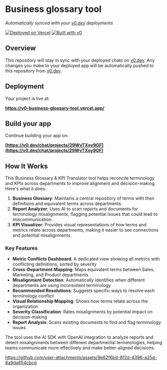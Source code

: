 # Business glossary tool

*Automatically synced with your [v0.dev](https://v0.dev) deployments*

[![Deployed on Vercel](https://img.shields.io/badge/Deployed%20on-Vercel-black?style=for-the-badge&logo=vercel)](https://vercel.com/sudhirrajput593-gmailcoms-projects/v0-business-glossary-tool)
[![Built with v0](https://img.shields.io/badge/Built%20with-v0.dev-black?style=for-the-badge)](https://v0.dev/chat/projects/29WvTXsy9GF)

## Overview

This repository will stay in sync with your deployed chats on [v0.dev](https://v0.dev).
Any changes you make to your deployed app will be automatically pushed to this repository from [v0.dev](https://v0.dev).

## Deployment

Your project is live at:

**https://v0-business-glossary-tool.vercel.app/**

## Build your app

Continue building your app on:

**[https://v0.dev/chat/projects/29WvTXsy9GF](https://v0.dev/chat/projects/29WvTXsy9GF)**

## How It Works


This Business Glossary & KPI Translator tool helps reconcile terminology and KPIs across departments to improve alignment and decision-making. Here's what it does:

1. **Business Glossary**: Maintains a central repository of terms with their definitions and equivalent terms across departments.
2. **Report Analyzer**: Uses AI to scan reports and documents for terminology misalignments, flagging potential issues that could lead to miscommunication.
3. **KPI Visualizer**: Provides visual representations of how terms and metrics relate across departments, making it easier to see connections and potential misalignments.


### Key Features

- **Metric Conflicts Dashboard**: A dedicated view showing all metrics with conflicting definitions, sorted by severity
- **Cross-Department Mapping**: Maps equivalent terms between Sales, Marketing, and Product departments
- **Misalignment Detection**: Automatically identifies when different departments are using inconsistent terminology
- **Recommended Resolutions**: Suggests specific ways to resolve each terminology conflict
- **Visual Relationship Mapping**: Shows how terms relate across the organization
- **Severity Classification**: Rates misalignments by potential impact on decision-making
- **Report Analysis**: Scans existing documents to find and flag terminology issues


The tool uses the AI SDK with OpenAI integration to analyze reports and detect misalignments between different departmental terminologies, helping teams communicate more effectively and make better-aligned decisions.


https://github.com/user-attachments/assets/9e62f6bd-8f2d-4396-a25d-8a9da654cbcd



